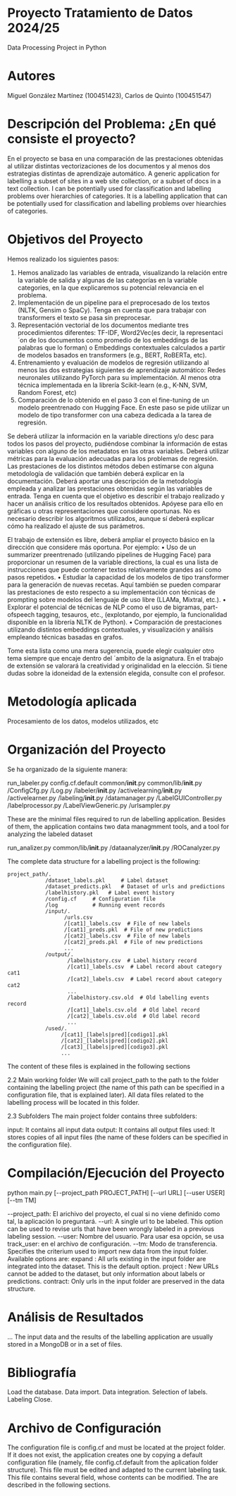 # Proyecto Tratamiento de Datos 2024/25

Data Processing Project in Python

# Autores

Miguel González Martínez (100451423), Carlos de Quinto (100451547)

# Descripción del Problema: ¿En qué consiste el proyecto?

En el proyecto se basa en una comparación de las prestaciones obtenidas al utilizar distintas vectorizaciones de los documentos y al menos dos estrategias distintas de aprendizaje automático.
A generic application for labelling a subset of sites in a web site collection, or a subset of docs in a text collection. I can be potentially used for classification and labelling problems over hierarchies of categories.
It is a labelling application that can be potentially used for classification and labelling problems over hiearchies of categories.

# Objetivos del Proyecto

Hemos realizado los siguientes pasos:
1. Hemos analizado las variables de entrada, visualizando la relación entre la variable de salida y algunas de las categorías en la variable categories, en la que explicaremos su
potencial relevancia en el problema.
2. Implementación de un pipeline para el preprocesado de los textos (NLTK, Gensim o SpaCy). Tenga en cuenta que para trabajar con transformers el texto se pasa sin preprocesar.
3. Representación vectorial de los documentos mediante tres procedimientos diferentes: TF-IDF, Word2Vec(es decir, la representaci´on de los documentos como promedio de los embeddings de las palabras que lo forman) o Embeddings contextuales calculados a partir de modelos basados en transformers (e.g., BERT, RoBERTa, etc).
4. Entrenamiento y evaluación de modelos de regresión utilizando al menos las dos estrategias siguientes de aprendizaje automático: Redes neuronales utilizando PyTorch para su implementación. Al menos otra técnica implementada en la librería Scikit-learn (e.g., K-NN, SVM, Random Forest, etc)
5. Comparación de lo obtenido en el paso 3 con el fine-tuning de un modelo preentrenado con Hugging Face. En este paso se pide utilizar un modelo de tipo transformer con una cabeza dedicada a la tarea de regresión.

Se deberá utilizar la información en la variable directions y/o desc para todos los pasos del proyecto, pudiéndose combinar la información de estas variables con alguno de los metadatos en las otras variables. Deberá utilizar métricas para la evaluación adecuadas para los problemas de regresión. Las prestaciones de los distintos métodos deben estimarse con alguna metodología de validación que también deberá explicar en la documentación. Deberá aportar una descripción de la metodología empleada y analizar las prestaciones obtenidas según las variables de entrada.
Tenga en cuenta que el objetivo es describir el trabajo realizado y hacer un análisis crítico de los resultados obtenidos. Apóyese para ello en gráficas u otras representaciones que considere oportunas. No es necesario describir los algoritmos utilizados, aunque sí deberá explicar cómo ha realizado el ajuste de sus parámetros.

El trabajo de extensión es libre, deberá ampliar el proyecto básico en la dirección que considere más oportuna. Por ejemplo:
• Uso de un summarizer preentrenado (utilizando pipelines de Hugging Face) para proporcionar un resumen de la variable directions, la cual es una lista de instrucciones que puede contener textos relativamente grandes
así como pasos repetidos.
• Estudiar la capacidad de los modelos de tipo transformer para la generación de nuevas recetas. Aquí también se pueden comparar las prestaciones de esto respecto a su implementación con técnicas de prompting sobre modelos del lenguaje de uso libre (LLAMa, Mixtral, etc.).
• Explorar el potencial de técnicas de NLP como el uso de bigramas, part-ofspeech tagging, tesauros, etc., (explotando, por ejemplo, la funcionalidad disponible en la librería NLTK de Python).
• Comparación de prestaciones utilizando distintos embeddings contextuales, y visualización y análisis empleando técnicas basadas en grafos.

Tome esta lista como una mera sugerencia, puede elegir cualquier otro tema siempre que encaje dentro del ´ambito de la asignatura. En el trabajo de extensión se valorará la creatividad y originalidad en la elección. Si tiene dudas sobre la idoneidad de la extensión elegida, consulte con el profesor.

# Metodología aplicada

Procesamiento de los datos, modelos utilizados, etc

# Organización del Proyecto

Se ha organizado de la siguiente manera:

run_labeler.py
config.cf.default
common/__init__.py
common/lib/__init__.py
          /ConfigCfg.py
          /Log.py
          /labeler/__init__.py
                  /activelearning/__init__.py
                                 /activelearner.py
                  /labeling/__init__.py
                           /datamanager.py
                           /LabelGUIController.py
                           /labelprocessor.py
                           /LabelViewGeneric.py
                           /urlsampler.py
                           
These are the minimal files required to run de labelling application. Besides of them, the application contains two data managmment tools, and a tool for analyzing the labeled dataset

run_analizer.py
common/lib/__init__.py
          /dataanalyzer/__init__.py
                       /ROCanalyzer.py

The complete data structure for a labelling project is the following:

    project_path/.
                /dataset_labels.pkl     # Label dataset 
                /dataset_predicts.pkl   # Dataset of urls and predictions 
                /labelhistory.pkl   # Label event history
                /config.cf     # Configuration file
                /log           # Running event records
                /input/.
                      /urls.csv
                      /[cat1]_labels.csv  # File of new labels
                      /[cat1]_preds.pkl  # File of new predictions
                      /[cat2]_labels.csv  # File of new labels
                      /[cat2]_preds.pkl  # File of new predictions
                      ...
                /output/.
                       /labelhistory.csv  # Label history record
                       /[cat1]_labels.csv  # Label record about category cat1
                       /[cat2]_labels.csv  # Label record about category cat2
                       ...
                       /labelhistory.csv.old  # Old labelling events record
                       /[cat1]_labels.csv.old  # Old label record
                       /[cat2]_labels.csv.old  # Old label record
                       ...
                /used/.
                     /[cat1]_[labels|pred][codigo1].pkl
                     /[cat2]_[labels|pred][codigo2].pkl
                     /[cat3]_[labels|pred][codigo3].pkl
                     ...
The content of these files is explained in the following sections

2.2 Main working folder
We will call project_path to the path to the folder containing the labelling project (the name of this path can be specified in a configuration file, that is explained later). All data files related to the labelling process will be located in this folder.

2.3 Subfolders
The main project folder contains three subfolders:

input: It contains all input data
output: It contains all output files
used: It stores copies of all input files
(the name of these folders can be specified in the configuration file).


# Compilación/Ejecución del Proyecto

python main.py [--project_path PROJECT_PATH] [--url URL] [--user USER] [--tm TM]

--project_path: El arichivo del proyecto, el cual si no viene definido como tal, la aplicación lo preguntará.
--url: A single url to be labeled. This option can be used to revise urls that have been wrongly labeled in a previous labeling session.
--user: Nombre del usuario. Para usar esa opción, se usa track_user: en el archivo de configuración.
--tm: Modo de transferencia. Specifies the criterium used to import new data from the input folder. Available options are:
          expand : All urls existing in the input folder are integrated into the dataset. This is the default option.
          project : New URLs cannot be added to the dataset, but only information about labels or predictions.
          contract: Only urls in the input folder are preserved in the data structure.

# Análisis de Resultados

... The input data and the results of the labelling application are usually stored in a MongoDB or in a set of files.

# Bibliografía

Load the database.
Data import.
Data integration.
Selection of labels.
Labeling
Close.

# Archivo de Configuración 

The configuration file is config.cf and must be located at the project folder. If it does not exist, the application creates one by copying a default configuration file (namely, file config.cf.default from the aplication folder structure). This file must be edited and adapted to the current labeling task. This file contains several field, whose contents can be modified. The are described in the following sections.


